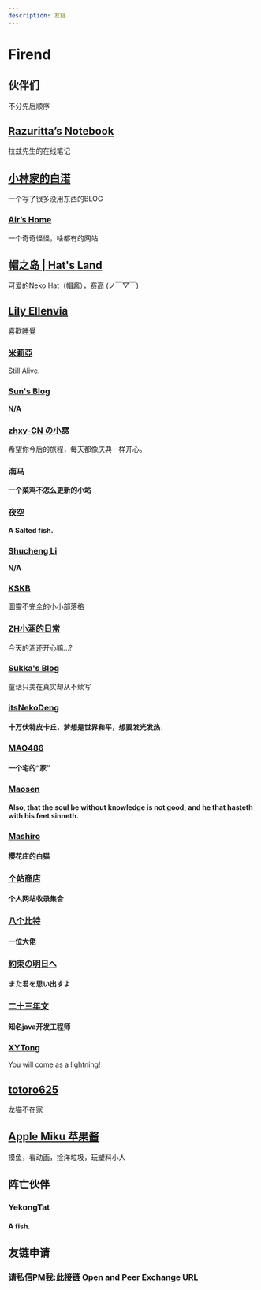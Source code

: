 ```yaml
---
description: 友链
---
```


# Firend

## 伙伴们

不分先后顺序



## [Razuritta’s Notebook](https://blog.razuritta.me/)

拉兹先生的在线笔记

## [小林家的白渃](https://blog.bairuo.net/)

一个写了很多没用东西的BLOG

### [Air’s Home](https://zhiccc.net)

一个奇奇怪怪，啥都有的网站

## [帽之岛 | Hat's Land](https://www.hats-land.com/)

可爱的Neko Hat（帽酱），赛高 (ノ￣▽￣)

## [Lily Ellenvia](https://blog.lilynet.work/)

喜歡睡覺

### [米莉亞](https://mireya.moe/)

Still Alive.

### [Sun's Blog](https://www.6700.cc)

**N/A**

### [zhxy-CN の小窝](https://owo.cab)

希望你今后的旅程，每天都像庆典一样开心。

### [海马](https://peers.cloud/)

**一个菜鸡不怎么更新的小站**

### [**夜空**](https://blog.moeqing.com)

**A Salted fish.**

### [Shucheng Li](https://snli.org/)

**N/A**

### [**KSKB**](https://blog.kskb.eu.org)

圖靈不完全的小小部落格

### [**ZH小涵的日常**](https://blog.eden-official.co.uk)

今天的涵还开心嘛...?

### [Sukka's Blog](https://skk.moe)

童话只美在真实却从不续写

### [itsNekoDeng](https://nekodeng.gitee.io/)  &#x20;

#### 十万伏特皮卡丘，梦想是世界和平，想要发光发热.

### [MAO486](https://blog.xn--5ivs9a.work/)  &#x20;

#### 一个宅的“家”

### [Maosen ](https://www.yemaosen.com/)   &#x20;

#### Also, that the soul be without knowledge is not good; and he that hasteth with his feet sinneth.

### [Mashiro](https://2heng.xin)

#### 樱花庄的白猫

### [个站商店](https://storeweb.cn/site/browse)

#### 个人网站收录集合

### [八个比特](https://gazyip.cn/)

#### 一位大佬

### [約束の明日へ](https://asuhe.jp/)

#### また君を思い出すよ

### [二十三年文](https://592djy.com/)

#### 知名java开发工程师

### [XYTong](https://xiangyutong.eu/)

You will come as a lightning!

## [totoro625](https://www.totoro.pub)

龙猫不在家

## [Apple Miku 苹果酱](https://kirimasharo.com/)

摸鱼，看动画，捡洋垃圾，玩塑料小人

## 阵亡伙伴

### YekongTat

#### A fish.

## 友链申请

### 请私信PM我:[此接链](https://blog.jsmsr.com/abuout-me) Open and Peer Exchange URL

###
